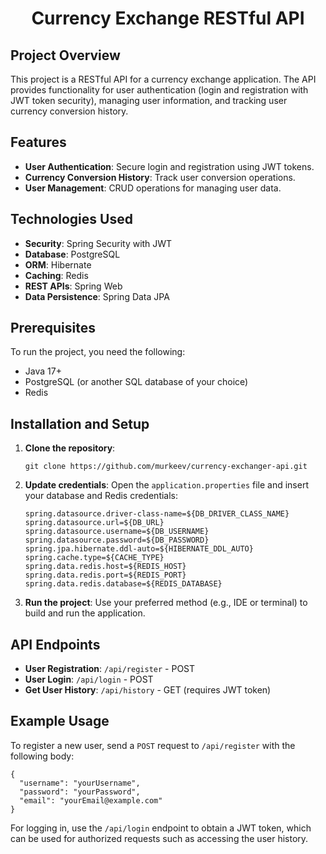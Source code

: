 <h1 align="center">Currency Exchange RESTful API </h1>

<h2>Project Overview</h2>
<p> This project is a RESTful API for a currency exchange application. The API provides functionality for user authentication (login and registration with JWT token security), managing user information, and tracking user currency conversion history. </p>

<h2>Features</h2>
<ul> <li><strong>User Authentication</strong>: Secure login and registration using JWT tokens.</li> <li><strong>Currency Conversion History</strong>: Track user conversion operations.</li> <li><strong>User Management</strong>: CRUD operations for managing user data.</li> </ul>

<h2>Technologies Used</h2>
<ul> <li><strong>Security</strong>: Spring Security with JWT</li> <li><strong>Database</strong>: PostgreSQL</li> <li><strong>ORM</strong>: Hibernate</li> <li><strong>Caching</strong>: Redis</li> <li><strong>REST APIs</strong>: Spring Web</li> <li><strong>Data Persistence</strong>: Spring Data JPA</li> </ul>

<h2>Prerequisites</h2>
<p>To run the project, you need the following:</p> <ul> <li>Java 17+</li> <li>PostgreSQL (or another SQL database of your choice)</li> <li>Redis</li> </ul>

<h2>Installation and Setup</h2>
<ol> <li><strong>Clone the repository</strong>: <pre><code>git clone https://github.com/murkeev/currency-exchanger-api.git</code></pre> </li>
<li><strong>Update credentials</strong>: Open the <code>application.properties</code> file and insert your database and Redis credentials:
  <pre><code>spring.datasource.driver-class-name=${DB_DRIVER_CLASS_NAME}
spring.datasource.url=${DB_URL}
spring.datasource.username=${DB_USERNAME}
spring.datasource.password=${DB_PASSWORD}
spring.jpa.hibernate.ddl-auto=${HIBERNATE_DDL_AUTO}
spring.cache.type=${CACHE_TYPE}
spring.data.redis.host=${REDIS_HOST}
spring.data.redis.port=${REDIS_PORT}
spring.data.redis.database=${REDIS_DATABASE}
</code></pre> </li>
<li><strong>Run the project</strong>: Use your preferred method (e.g., IDE or terminal) to build and run the application.</li>
</ol>
<h2>API Endpoints</h2>
<ul> <li><strong>User Registration</strong>: <code>/api/register</code> - POST</li> <li><strong>User Login</strong>: <code>/api/login</code> - POST</li> <li><strong>Get User History</strong>: <code>/api/history</code> - GET (requires JWT token)</li> </ul>
<h2>Example Usage</h2>
<p>To register a new user, send a <code>POST</code> request to <code>/api/register</code> with the following body:</p> <pre><code>{ 
  "username": "yourUsername",
  "password": "yourPassword",
  "email": "yourEmail@example.com" 
} </code></pre> <p>For logging in, use the <code>/api/login</code> endpoint to obtain a JWT token, which can be used for authorized requests such as accessing the user history.</p>

